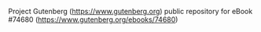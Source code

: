 Project Gutenberg (https://www.gutenberg.org) public repository for
eBook #74680 (https://www.gutenberg.org/ebooks/74680)
